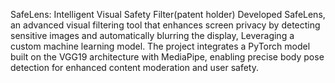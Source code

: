 SafeLens: Intelligent Visual Safety Filter(patent holder) 
Developed SafeLens, an advanced visual filtering tool that enhances screen privacy by detecting sensitive images 
and automatically blurring the display, Leveraging a custom machine learning model. The project integrates a 
PyTorch model built on the VGG19 architecture with MediaPipe, enabling precise body pose detection for 
enhanced content moderation and user safety. 
